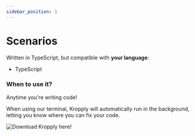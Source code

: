 ```yaml
---
sidebar_position: 3
---
```


# Scenarios

Written in TypeScript, but compatible with **your language**:
- TypeScript

### When to use it?

Anytime you're writing code!

When using our terminal, Kropply will automatically run in the background, letting you know where you can fix your code.

![Download Kropply here!](images/GenerateCodeArtboardOptimized.gif)

<!---
I think that a demo would best fit the rest of this page.

I was thinking a screen recording without audio and then putting a description below of what is happening in the demo
as that would be easiest for users to interact with

--->
